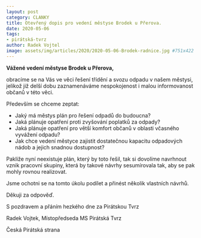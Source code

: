 ```yaml
---
layout: post
category: CLANKY
title: Otevřený dopis pro vedení městyse Brodek u Přerova.
date: 2020-05-06
tags: 
- pirátská-tvrz
author: Radek Vojtel
image: assets/img/articles/2020/2020-05-06-Brodek-radnice.jpg #751x422 pixelu
---
```

**Vážené vedení městyse Brodek u Přerova,**

obracíme se na Vás ve věci řešení třídění a svozu odpadu v našem městysi, jelikož již delší dobu zaznamenáváme nespokojenost i malou informovanost občanů v této věci.

Především se chceme zeptat:
* Jaký má městys plán pro řešení odpadů do budoucna?
* Jaká plánuje opatření proti zvyšování poplatků za odpady?
* Jaká plánuje opatření pro větší komfort občanů v oblasti včasného vyvážení odpadu?
* Jak chce vedení městyce zajistit dostatečnou kapacitu odpadových nádob a jejich snadnou dostupnost?

Pakliže nyní neexistuje plán, který by toto řešil, tak si dovolíme navrhnout vznik pracovní skupiny, která by takové návrhy sesumírovala tak, aby se pak mohly rovnou realizovat.

Jsme ochotni se na tomto úkolu podílet a přinést několik vlastních návrhů.

Děkuji za odpověď.

S pozdravem a přáním hezkého dne za Pirátskou Tvrz

Radek Vojtek, Místopředseda MS Pirátská Tvrz

Česká Pirátská strana
